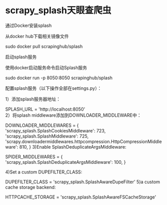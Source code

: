 # scrapy_splash天眼查爬虫
通过Docker安装splash

从docker hub下载相关镜像文件

sudo docker pull scrapinghub/splash

启动splash服务

使用docker启动服务命令启动Splash服务

sudo docker run -p 8050:8050 scrapinghub/splash


配置splash服务（以下操作全部在settings.py）：

1）添加splash服务器地址：

SPLASH_URL = 'http://localhost:8050'  
2）将splash middleware添加到DOWNLOADER_MIDDLEWARE中：

DOWNLOADER_MIDDLEWARES = {
'scrapy_splash.SplashCookiesMiddleware': 723,
'scrapy_splash.SplashMiddleware': 725,
'scrapy.downloadermiddlewares.httpcompression.HttpCompressionMiddleware': 810,
}
3)Enable SplashDeduplicateArgsMiddleware:

SPIDER_MIDDLEWARES = {
'scrapy_splash.SplashDeduplicateArgsMiddleware': 100,
}

4)Set a custom DUPEFILTER_CLASS:

DUPEFILTER_CLASS = 'scrapy_splash.SplashAwareDupeFilter'
5)a custom cache storage backend:

HTTPCACHE_STORAGE = 'scrapy_splash.SplashAwareFSCacheStorage'
